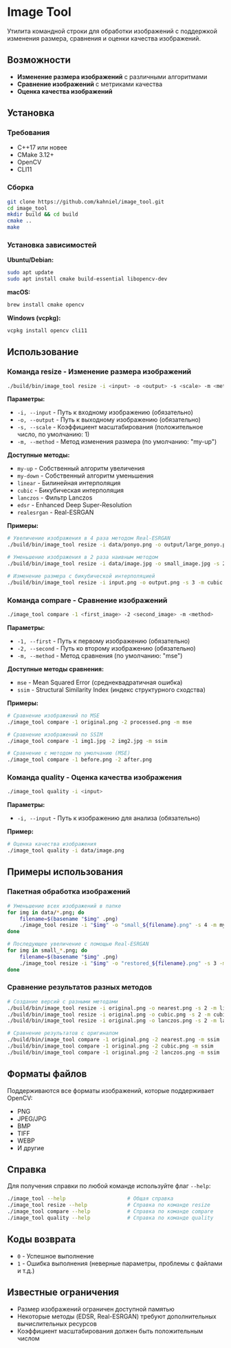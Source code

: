 # Image Tool

Утилита командной строки для обработки изображений с поддержкой изменения размера, сравнения и оценки качества изображений.

## Возможности

- **Изменение размера изображений** с различными алгоритмами
- **Сравнение изображений** с метриками качества
- **Оценка качества изображений**

## Установка

### Требования

- C++17 или новее
- CMake 3.12+
- OpenCV
- CLI11

### Сборка

```bash
git clone https://github.com/kahniel/image_tool.git
cd image_tool
mkdir build && cd build
cmake ..
make
```

### Установка зависимостей

**Ubuntu/Debian:**
```bash
sudo apt update
sudo apt install cmake build-essential libopencv-dev
```

**macOS:**
```bash
brew install cmake opencv
```

**Windows (vcpkg):**
```bash
vcpkg install opencv cli11
```

## Использование

### Команда resize - Изменение размера изображений

```bash
./build/bin/image_tool resize -i <input> -o <output> -s <scale> -m <method>
```

**Параметры:**
- `-i, --input` - Путь к входному изображению (обязательно)
- `-o, --output` - Путь к выходному изображению (обязательно)
- `-s, --scale` - Коэффициент масштабирования (положительное число, по умолчанию: 1)
- `-m, --method` - Метод изменения размера (по умолчанию: "my-up")

**Доступные методы:**
- `my-up` - Собственный алгоритм увеличения
- `my-down` - Собственный алгоритм уменьшения
- `linear` - Билинейная интерполяция
- `cubic` - Бикубическая интерполяция
- `lanczos` - Фильтр Lanczos
- `edsr` - Enhanced Deep Super-Resolution
- `realesrgan` - Real-ESRGAN

**Примеры:**
```bash
# Увеличение изображения в 4 раза методом Real-ESRGAN
./build/bin/image_tool resize -i data/ponyo.png -o output/large_ponyo.png -s 4 -m realesrgan

# Уменьшение изображения в 2 раза наивным методом
./build/bin/image_tool resize -i data/image.jpg -o small_image.jpg -s 2 -m my-down

# Изменение размера с бикубической интерполяцией
./build/bin/image_tool resize -i input.png -o output.png -s 3 -m cubic
```

### Команда compare - Сравнение изображений

```bash
./image_tool compare -1 <first_image> -2 <second_image> -m <method>
```

**Параметры:**
- `-1, --first` - Путь к первому изображению (обязательно)
- `-2, --second` - Путь ко второму изображению (обязательно)
- `-m, --method` - Метод сравнения (по умолчанию: "mse")

**Доступные методы сравнения:**
- `mse` - Mean Squared Error (среднеквадратичная ошибка)
- `ssim` - Structural Similarity Index (индекс структурного сходства)

**Примеры:**
```bash
# Сравнение изображений по MSE
./image_tool compare -1 original.png -2 processed.png -m mse

# Сравнение изображений по SSIM
./image_tool compare -1 img1.jpg -2 img2.jpg -m ssim

# Сравнение с методом по умолчанию (MSE)
./image_tool compare -1 before.png -2 after.png
```

### Команда quality - Оценка качества изображения

```bash
./image_tool quality -i <input>
```

**Параметры:**
- `-i, --input` - Путь к изображению для анализа (обязательно)

**Пример:**
```bash
# Оценка качества изображения
./image_tool quality -i data/image.png
```

## Примеры использования

### Пакетная обработка изображений

```bash
# Уменьшение всех изображений в папке
for img in data/*.png; do
    filename=$(basename "$img" .png)
    ./image_tool resize -i "$img" -o "small_${filename}.png" -s 4 -m my-down
done

# Последующее увеличение с помощью Real-ESRGAN
for img in small_*.png; do
    filename=$(basename "$img" .png)
    ./image_tool resize -i "$img" -o "restored_${filename}.png" -s 3 -m realesrgan
done
```

### Сравнение результатов разных методов

```bash
# Создание версий с разными методами
./build/bin/image_tool resize -i original.png -o nearest.png -s 2 -m linear
./build/bin/image_tool resize -i original.png -o cubic.png -s 2 -m cubic
./build/bin/image_tool resize -i original.png -o lanczos.png -s 2 -m lanczos

# Сравнение результатов с оригиналом
./build/bin/image_tool compare -1 original.png -2 nearest.png -m ssim
./build/bin/image_tool compare -1 original.png -2 cubic.png -m ssim  
./build/bin/image_tool compare -1 original.png -2 lanczos.png -m ssim
```

## Форматы файлов

Поддерживаются все форматы изображений, которые поддерживает OpenCV:
- PNG
- JPEG/JPG
- BMP
- TIFF
- WEBP
- И другие

## Справка

Для получения справки по любой команде используйте флаг `--help`:

```bash
./image_tool --help                    # Общая справка
./image_tool resize --help             # Справка по команде resize
./image_tool compare --help            # Справка по команде compare
./image_tool quality --help            # Справка по команде quality
```

## Коды возврата

- `0` - Успешное выполнение
- `1` - Ошибка выполнения (неверные параметры, проблемы с файлами и т.д.)

## Известные ограничения

- Размер изображений ограничен доступной памятью
- Некоторые методы (EDSR, Real-ESRGAN) требуют дополнительных вычислительных ресурсов
- Коэффициент масштабирования должен быть положительным числом
